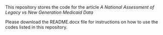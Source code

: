 This repository stores the code for the article *A National Assessment of Legacy vs New Generation Medicaid Data*

Please download the README.docx file for instructions on how to use the codes listed in this repository.
